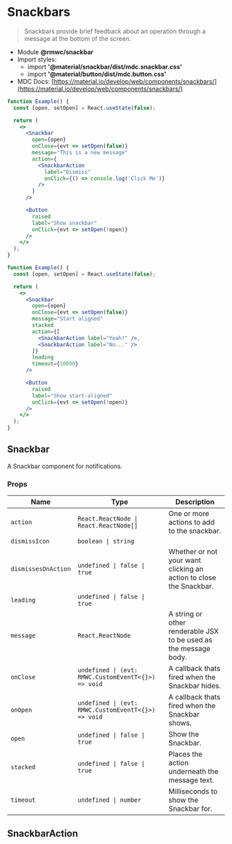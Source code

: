 # Snackbars

> Snackbars provide brief feedback about an operation through a message at the bottom of the screen.

- Module **@rmwc/snackbar**
- Import styles:
  - import **'@material/snackbar/dist/mdc.snackbar.css'**
  - import **'@material/button/dist/mdc.button.css'**
- MDC Docs: [https://material.io/develop/web/components/snackbars/](https://material.io/develop/web/components/snackbars/)

```jsx
function Example() {
  const [open, setOpen] = React.useState(false);

  return (
    <>
      <Snackbar
        open={open}
        onClose={evt => setOpen(false)}
        message="This is a new message"
        action={
          <SnackbarAction
            label="Dismiss"
            onClick={() => console.log('Click Me')}
          />
        }
      />

      <Button
        raised
        label="Show snackbar"
        onClick={evt => setOpen(!open)}
      />
    </>
  );
}
```

```jsx
function Example() {
  const [open, setOpen] = React.useState(false);

  return (
    <>
      <Snackbar
        open={open}
        onClose={evt => setOpen(false)}
        message="Start aligned"
        stacked
        action={[
          <SnackbarAction label="Yeah!" />,
          <SnackbarAction label="No..." />
        ]}
        leading
        timeout={10000}
      />

      <Button
        raised
        label="Show start-aligned"
        onClick={evt => setOpen(!open)}
      />
    </>
  );
}
```

## Snackbar
A Snackbar component for notifications.

### Props

| Name | Type | Description |
|------|------|-------------|
| `action` | `React.ReactNode \| React.ReactNode[]` | One or more actions to add to the snackbar. |
| `dismissIcon` | `boolean \| string` |  |
| `dismissesOnAction` | `undefined \| false \| true` | Whether or not your want clicking an action to close the Snackbar. |
| `leading` | `undefined \| false \| true` |  |
| `message` | `React.ReactNode` | A string or other renderable JSX to be used as the message body. |
| `onClose` | `undefined \| (evt: RMWC.CustomEventT<{}>) => void` | A callback thats fired when the Snackbar hides. |
| `onOpen` | `undefined \| (evt: RMWC.CustomEventT<{}>) => void` | A callback thats fired when the Snackbar shows. |
| `open` | `undefined \| false \| true` | Show the Snackbar. |
| `stacked` | `undefined \| false \| true` | Places the action underneath the message text. |
| `timeout` | `undefined \| number` | Milliseconds to show the Snackbar for. |


## SnackbarAction


